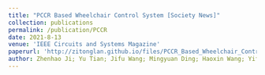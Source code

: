 ```yaml
---
title: "PCCR Based Wheelchair Control System [Society News]"
collection: publications
permalink: /publication/PCCR
date: 2021-8-13
venue: 'IEEE Circuits and Systems Magazine'
paperurl: 'http://zitonglan.github.io/files/PCCR_Based_Wheelchair_Control_System_Society_News.pdf'
author: Zhenhao Ji; Yu Tian; Jifu Wang; Mingyuan Ding; Haoxin Wang; Yifan Chen; Jiahao Wen; **Zitong Lan**; Huiting Xu et.al. 
---
```

<!-- [Download paper here](http://zitonglan.github.io/files/PCCR_Based_Wheelchair_Control_System_Society_News.pdf) -->

